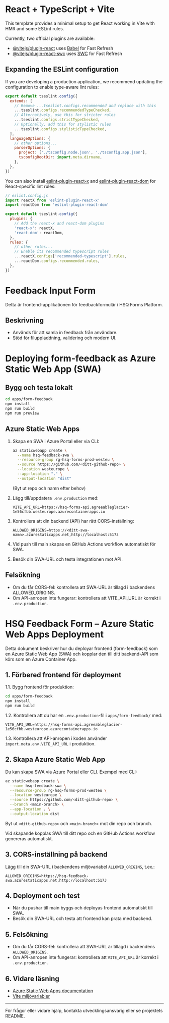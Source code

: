 # React + TypeScript + Vite

This template provides a minimal setup to get React working in Vite with HMR and some ESLint rules.

Currently, two official plugins are available:

- [@vitejs/plugin-react](https://github.com/vitejs/vite-plugin-react/blob/main/packages/plugin-react) uses [Babel](https://babeljs.io/) for Fast Refresh
- [@vitejs/plugin-react-swc](https://github.com/vitejs/vite-plugin-react/blob/main/packages/plugin-react-swc) uses [SWC](https://swc.rs/) for Fast Refresh

## Expanding the ESLint configuration

If you are developing a production application, we recommend updating the configuration to enable type-aware lint rules:

```js
export default tseslint.config({
  extends: [
    // Remove ...tseslint.configs.recommended and replace with this
    ...tseslint.configs.recommendedTypeChecked,
    // Alternatively, use this for stricter rules
    ...tseslint.configs.strictTypeChecked,
    // Optionally, add this for stylistic rules
    ...tseslint.configs.stylisticTypeChecked,
  ],
  languageOptions: {
    // other options...
    parserOptions: {
      project: ['./tsconfig.node.json', './tsconfig.app.json'],
      tsconfigRootDir: import.meta.dirname,
    },
  },
})
```

You can also install [eslint-plugin-react-x](https://github.com/Rel1cx/eslint-react/tree/main/packages/plugins/eslint-plugin-react-x) and [eslint-plugin-react-dom](https://github.com/Rel1cx/eslint-react/tree/main/packages/plugins/eslint-plugin-react-dom) for React-specific lint rules:

```js
// eslint.config.js
import reactX from 'eslint-plugin-react-x'
import reactDom from 'eslint-plugin-react-dom'

export default tseslint.config({
  plugins: {
    // Add the react-x and react-dom plugins
    'react-x': reactX,
    'react-dom': reactDom,
  },
  rules: {
    // other rules...
    // Enable its recommended typescript rules
    ...reactX.configs['recommended-typescript'].rules,
    ...reactDom.configs.recommended.rules,
  },
})
```

# Feedback Input Form

Detta är frontend-applikationen för feedbackformulär i HSQ Forms Platform.

## Beskrivning

- Används för att samla in feedback från användare.
- Stöd för filuppladdning, validering och modern UI.

# Deploying form-feedback as Azure Static Web App (SWA)

## Bygg och testa lokalt

```sh
cd apps/form-feedback
npm install
npm run build
npm run preview
```

## Azure Static Web Apps

1. Skapa en SWA i Azure Portal eller via CLI:
   ```sh
   az staticwebapp create \
     --name hsq-feedback-swa \
     --resource-group rg-hsq-forms-prod-westeu \
     --source https://github.com/<ditt-github-repo> \
     --location westeurope \
     --app-location "." \
     --output-location "dist"
   ```
   (Byt ut repo och namn efter behov)

2. Lägg till/uppdatera `.env.production` med:
   ```env
   VITE_API_URL=https://hsq-forms-api.agreeableglacier-1e56cfbb.westeurope.azurecontainerapps.io
   ```

3. Kontrollera att din backend (API) har rätt CORS-inställning:
   ```env
   ALLOWED_ORIGINS=https://<ditt-swa-namn>.azurestaticapps.net,http://localhost:5173
   ```

4. Vid push till main skapas en GitHub Actions workflow automatiskt för SWA.

5. Besök din SWA-URL och testa integrationen mot API.

## Felsökning
- Om du får CORS-fel: kontrollera att SWA-URL är tillagd i backendens ALLOWED_ORIGINS.
- Om API-anropen inte fungerar: kontrollera att VITE_API_URL är korrekt i `.env.production`.

# HSQ Feedback Form – Azure Static Web Apps Deployment

Detta dokument beskriver hur du deployar frontend (form-feedback) som en Azure Static Web App (SWA) och kopplar den till ditt backend-API som körs som en Azure Container App.

## 1. Förbered frontend för deployment

1.1. Bygg frontend för produktion:

```sh
cd apps/form-feedback
npm install
npm run build
```

1.2. Kontrollera att du har en `.env.production`-fil i `apps/form-feedback/` med:

```
VITE_API_URL=https://hsq-forms-api.agreeableglacier-1e56cfbb.westeurope.azurecontainerapps.io
```

1.3. Kontrollera att API-anropen i koden använder `import.meta.env.VITE_API_URL` i produktion.

## 2. Skapa Azure Static Web App

Du kan skapa SWA via Azure Portal eller CLI. Exempel med CLI:

```sh
az staticwebapp create \
  --name hsq-feedback-swa \
  --resource-group rg-hsq-forms-prod-westeu \
  --location westeurope \
  --source https://github.com/<ditt-github-repo> \
  --branch <main-branch> \
  --app-location . \
  --output-location dist
```

Byt ut `<ditt-github-repo>` och `<main-branch>` mot din repo och branch.

Vid skapande kopplas SWA till ditt repo och en GitHub Actions workflow genereras automatiskt.

## 3. CORS-inställning på backend

Lägg till din SWA-URL i backendens miljövariabel `ALLOWED_ORIGINS`, t.ex.:

```
ALLOWED_ORIGINS=https://hsq-feedback-swa.azurestaticapps.net,http://localhost:5173
```

## 4. Deployment och test

- När du pushar till main byggs och deployas frontend automatiskt till SWA.
- Besök din SWA-URL och testa att frontend kan prata med backend.

## 5. Felsökning

- Om du får CORS-fel: kontrollera att SWA-URL är tillagd i backendens `ALLOWED_ORIGINS`.
- Om API-anropen inte fungerar: kontrollera att `VITE_API_URL` är korrekt i `.env.production`.

## 6. Vidare läsning
- [Azure Static Web Apps documentation](https://learn.microsoft.com/en-us/azure/static-web-apps/)
- [Vite miljövariabler](https://vitejs.dev/guide/env-and-mode.html)

---

För frågor eller vidare hjälp, kontakta utvecklingsansvarig eller se projektets README.
